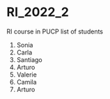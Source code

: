 # RI_2022_2
RI course in PUCP
list of students
1. Sonia
2. Carla
3. Santiago
4. Arturo
5. Valerie
6. Camila
7. Arturo
